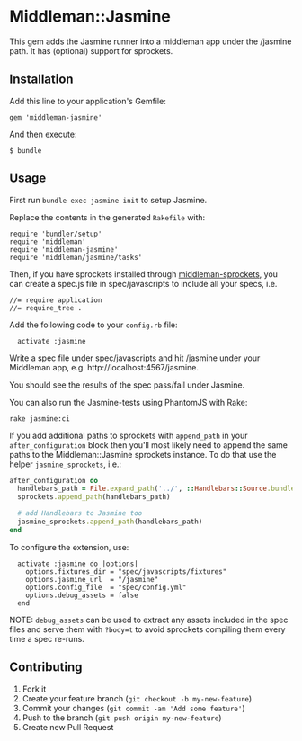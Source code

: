 # Middleman::Jasmine

This gem adds the Jasmine runner into a middleman app under the /jasmine path. 
It has (optional) support for sprockets.

## Installation

Add this line to your application's Gemfile:

    gem 'middleman-jasmine'

And then execute:

    $ bundle

## Usage

First run `bundle exec jasmine init` to setup Jasmine.

Replace the contents in the generated `Rakefile` with:

```
require 'bundler/setup'
require 'middleman'
require 'middleman-jasmine'
require 'middleman/jasmine/tasks'
```

Then, if you have sprockets installed through [middleman-sprockets](https://github.com/middleman/middleman-sprockets), you can create a spec.js file in spec/javascripts to include all your specs, i.e.
```
//= require application
//= require_tree .
```

Add the following code to your `config.rb` file:
```
  activate :jasmine
```

Write a spec file under spec/javascripts and hit /jasmine under your Middleman app, e.g. http://localhost:4567/jasmine.

You should see the results of the spec pass/fail under Jasmine.

You can also run the Jasmine-tests using PhantomJS with Rake:

```
rake jasmine:ci
```

If you add additional paths to sprockets with `append_path` in your `after_configuration` block then you'll most likely need to append the same paths to the Middleman::Jasmine sprockets instance. To do that use the helper `jasmine_sprockets`, i.e.:
```ruby
after_configuration do
  handlebars_path = File.expand_path('../', ::Handlebars::Source.bundled_path)
  sprockets.append_path(handlebars_path)

  # add Handlebars to Jasmine too
  jasmine_sprockets.append_path(handlebars_path)
end
```

To configure the extension, use:
```
  activate :jasmine do |options|
    options.fixtures_dir = "spec/javascripts/fixtures"
    options.jasmine_url  = "/jasmine"
    options.config_file  = "spec/config.yml"
    options.debug_assets = false
  end
```

NOTE: `debug_assets` can be used to extract any assets included in the spec files and serve them with `?body=t` to avoid sprockets compiling them every time a spec re-runs.

## Contributing

1. Fork it
2. Create your feature branch (`git checkout -b my-new-feature`)
3. Commit your changes (`git commit -am 'Add some feature'`)
4. Push to the branch (`git push origin my-new-feature`)
5. Create new Pull Request
